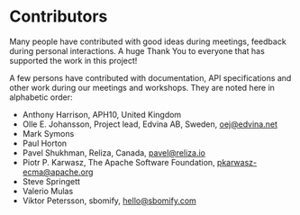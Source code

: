 # Contributors

Many people have contributed with good ideas during meetings, feedback during personal
interactions. A huge Thank You to everyone that has supported the work in
this project!

A few persons have contributed with documentation, API specifications and other
work during our meetings and workshops. They are noted here in alphabetic order:

* Anthony Harrison, APH10, United Kingdom
* Olle E. Johansson, Project lead, Edvina AB, Sweden, oej@edvina.net
* Mark Symons
* Paul Horton
* Pavel Shukhman, Reliza, Canada, pavel@reliza.io
* Piotr P. Karwasz, The Apache Software Foundation, pkarwasz-ecma@apache.org
* Steve Springett
* Valerio Mulas
* Viktor Petersson, sbomify, hello@sbomify.com

